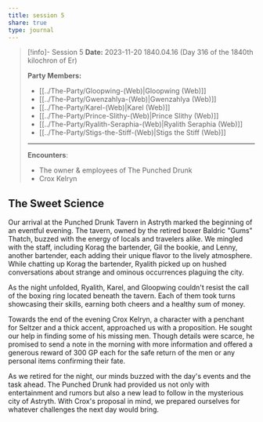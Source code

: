 ```yaml
---
title: session 5
share: true
type: journal
---
```



> [!info]- Session 5 **Date:** 2023-11-20 1840.04.16 (Day 316 of the 1840th kilochron of Er) 
>
> **Party Members:**
> 
> - [[../The-Party/Gloopwing-(Web)|Gloopwing (Web)]]
> - [[../The-Party/Gwenzahlya-(Web)|Gwenzahlya (Web)]]
> - [[../The-Party/Karel-(Web)|Karel (Web)]]
> - [[../The-Party/Prince-Slithy-(Web)|Prince Slithy (Web)]]
> - [[../The-Party/Ryalith-Seraphia-(Web)|Ryalith Seraphia (Web)]]
> - [[../The-Party/Stigs-the-Stiff-(Web)|Stigs the Stiff (Web)]]
> 
> ---
> 
> **Encounters**:
> - The owner & employees of The Punched Drunk
> - Crox Kelryn 

## The Sweet Science

Our arrival at the Punched Drunk Tavern in Astryth marked the beginning of an eventful evening. The tavern, owned by the retired boxer Baldric "Gums" Thatch, buzzed with the energy of locals and travelers alike. We mingled with the staff, including Korag the bartender, Gil the bookie, and Lenny, another bartender, each adding their unique flavor to the lively atmosphere. While chatting up Korag the bartender, Ryalith picked up on hushed conversations about strange and ominous occurrences plaguing the city.

As the night unfolded, Ryalith, Karel, and Gloopwing couldn't resist the call of the boxing ring located beneath the tavern. Each of them took turns showcasing their skills, earning both cheers and a healthy sum of money. 

Towards the end of the evening Crox Kelryn, a character with a penchant for Seltzer and a thick accent, approached us with a proposition. He sought our help in finding some of his missing men. Though details were scarce, he promised to send a note in the morning with more information and offered a generous reward of 300 GP each for the safe return of the men or any personal items confirming their fate.

As we retired for the night, our minds buzzed with the day's events and the task ahead. The Punched Drunk had provided us not only with entertainment and rumors but also a new lead to follow in the mysterious city of Astryth. With Crox's proposal in mind, we prepared ourselves for whatever challenges the next day would bring.